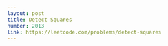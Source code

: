 ```yaml
---
layout: post
title: Detect Squares
number: 2013
link: https://leetcode.com/problems/detect-squares
---
```

